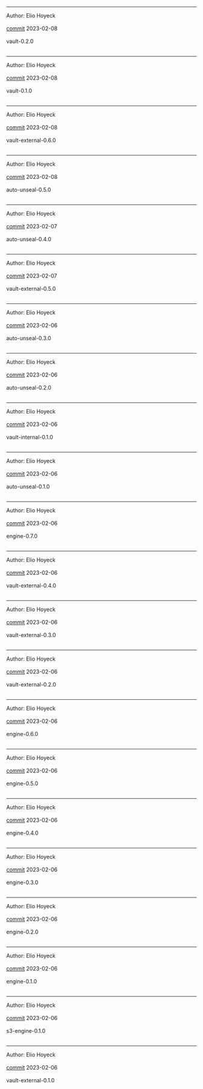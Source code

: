 
-------------------------------------------------------------

Author: Elio Hoyeck  <br></br>
 [commit](https://github.com/Eliohoyeck/terraform-aws-privatemodule/commit/b7fc61c33f580650b079df70eec7735bad9365c5)	 2023-02-08 <br></br>
 vault-0.2.0 <br></br>


-------------------------------------------------------------

Author: Elio Hoyeck  <br></br>
 [commit](https://github.com/Eliohoyeck/terraform-aws-privatemodule/commit/b77e94423ddd52ebb3d61dd4ae572b869043ebcb)	 2023-02-08 <br></br>
 vault-0.1.0 <br></br>


-------------------------------------------------------------

Author: Elio Hoyeck  <br></br>
 [commit](https://github.com/Eliohoyeck/terraform-aws-privatemodule/commit/cc2e9d5cd403c4204c3bbf529d00426c16a163cf)	 2023-02-08 <br></br>
 vault-external-0.6.0 <br></br>


-------------------------------------------------------------

Author: Elio Hoyeck  <br></br>
 [commit](https://github.com/Eliohoyeck/terraform-aws-privatemodule/commit/6cf51a1fe6c695b46b8c7d9421e17a7cce036539)	 2023-02-08 <br></br>
 auto-unseal-0.5.0 <br></br>


-------------------------------------------------------------

Author: Elio Hoyeck  <br></br>
 [commit](https://github.com/Eliohoyeck/terraform-aws-privatemodule/commit/01a440d1c0b1ad0949bcfc873ca5f2eba60de0fb)	 2023-02-07 <br></br>
 auto-unseal-0.4.0 <br></br>


-------------------------------------------------------------

Author: Elio Hoyeck  <br></br>
 [commit](https://github.com/Eliohoyeck/terraform-aws-privatemodule/commit/6b5720023c091a503c1af90cb5b03cb1bc322248)	 2023-02-07 <br></br>
 vault-external-0.5.0 <br></br>


-------------------------------------------------------------

Author: Elio Hoyeck  <br></br>
 [commit](https://github.com/Eliohoyeck/terraform-aws-privatemodule/commit/05851dec3fa79010c8cd022b6a35c0630e782086)	 2023-02-06 <br></br>
 auto-unseal-0.3.0 <br></br>


-------------------------------------------------------------

Author: Elio Hoyeck  <br></br>
 [commit](https://github.com/Eliohoyeck/terraform-aws-privatemodule/commit/c9f22975e6f9deb3b5a4e75ec8556444206501a8)	 2023-02-06 <br></br>
 auto-unseal-0.2.0 <br></br>


-------------------------------------------------------------

Author: Elio Hoyeck  <br></br>
 [commit](https://github.com/Eliohoyeck/terraform-aws-privatemodule/commit/f5898588afcae337655b796bdbf4e1d6bafaa38b)	 2023-02-06 <br></br>
 vault-internal-0.1.0 <br></br>


-------------------------------------------------------------

Author: Elio Hoyeck  <br></br>
 [commit](https://github.com/Eliohoyeck/terraform-aws-privatemodule/commit/e2b89ed09fa1f730d1bbf6b194a409d60201461a)	 2023-02-06 <br></br>
 auto-unseal-0.1.0 <br></br>


-------------------------------------------------------------

Author: Elio Hoyeck  <br></br>
 [commit](https://github.com/Eliohoyeck/terraform-aws-privatemodule/commit/4e97ffe4bde13eddd51b56c38a455a9e976d9d2e)	 2023-02-06 <br></br>
 engine-0.7.0 <br></br>


-------------------------------------------------------------

Author: Elio Hoyeck  <br></br>
 [commit](https://github.com/Eliohoyeck/terraform-aws-privatemodule/commit/48c6d11f90f98b7502d2b352b9b4637decdf2d9d)	 2023-02-06 <br></br>
 vault-external-0.4.0 <br></br>


-------------------------------------------------------------

Author: Elio Hoyeck  <br></br>
 [commit](https://github.com/Eliohoyeck/terraform-aws-privatemodule/commit/5c9c449d32f4828426ba36eb772ad7f3c9b83d3a)	 2023-02-06 <br></br>
 vault-external-0.3.0 <br></br>


-------------------------------------------------------------

Author: Elio Hoyeck  <br></br>
 [commit](https://github.com/Eliohoyeck/terraform-aws-privatemodule/commit/80ad6d7c3aa98a683be43befa9a651753825f219)	 2023-02-06 <br></br>
 vault-external-0.2.0 <br></br>


-------------------------------------------------------------

Author: Elio Hoyeck  <br></br>
 [commit](https://github.com/Eliohoyeck/terraform-aws-privatemodule/commit/14a454a6f1aa8295cf77ebc549bd0d5177582c10)	 2023-02-06 <br></br>
 engine-0.6.0 <br></br>


-------------------------------------------------------------

Author: Elio Hoyeck  <br></br>
 [commit](https://github.com/Eliohoyeck/terraform-aws-privatemodule/commit/c4661a3e802f658d9be92bac388070a86b653f78)	 2023-02-06 <br></br>
 engine-0.5.0 <br></br>


-------------------------------------------------------------

Author: Elio Hoyeck  <br></br>
 [commit](https://github.com/Eliohoyeck/terraform-aws-privatemodule/commit/bfdc626ad9d51e78ddd72dc5428e6d27662bee8c)	 2023-02-06 <br></br>
 engine-0.4.0 <br></br>


-------------------------------------------------------------

Author: Elio Hoyeck  <br></br>
 [commit](https://github.com/Eliohoyeck/terraform-aws-privatemodule/commit/f3ad9522baa97c3bcad1011bbe0711e73992aa97)	 2023-02-06 <br></br>
 engine-0.3.0 <br></br>


-------------------------------------------------------------

Author: Elio Hoyeck  <br></br>
 [commit](https://github.com/Eliohoyeck/terraform-aws-privatemodule/commit/ed1cf267d240c88d11ed9ab9067f45fb84e89f56)	 2023-02-06 <br></br>
 engine-0.2.0 <br></br>


-------------------------------------------------------------

Author: Elio Hoyeck  <br></br>
 [commit](https://github.com/Eliohoyeck/terraform-aws-privatemodule/commit/b4b5374f4c03f991138ff1a41009385bfd98a6ba)	 2023-02-06 <br></br>
 engine-0.1.0 <br></br>


-------------------------------------------------------------

Author: Elio Hoyeck  <br></br>
 [commit](https://github.com/Eliohoyeck/terraform-aws-privatemodule/commit/df6cc46c0d05aa847265901e3835c8c881e9f38c)	 2023-02-06 <br></br>
 s3-engine-0.1.0 <br></br>


-------------------------------------------------------------

Author: Elio Hoyeck  <br></br>
 [commit](https://github.com/Eliohoyeck/terraform-aws-privatemodule/commit/df6cc46c0d05aa847265901e3835c8c881e9f38c)	 2023-02-06 <br></br>
 vault-external-0.1.0 <br></br>


